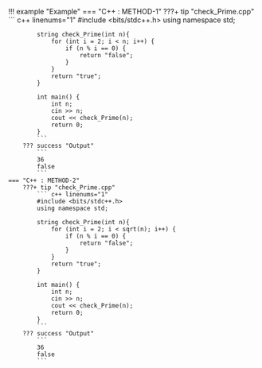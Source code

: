 !!! example "Example"
    === "C++ : METHOD-1"
        ???+ tip "check_Prime.cpp"
            ``` c++ linenums="1"
            #include <bits/stdc++.h>
            using namespace std;

            string check_Prime(int n){
                for (int i = 2; i < n; i++) {
                    if (n % i == 0) {
                        return "false";
                    }
                }
                return "true";
            }

            int main() {
                int n;
                cin >> n;
                cout << check_Prime(n);
                return 0;
            }
            ```
        ??? success "Output"
            ```
            36
            false
            ```
    === "C++ : METHOD-2"
        ???+ tip "check_Prime.cpp"
            ``` c++ linenums="1"
            #include <bits/stdc++.h>
            using namespace std;

            string check_Prime(int n){
                for (int i = 2; i < sqrt(n); i++) {
                    if (n % i == 0) {
                        return "false";
                    }
                }
                return "true";
            }

            int main() {
                int n;
                cin >> n;
                cout << check_Prime(n);
                return 0;
            }
            ```
        ??? success "Output"
            ```
            36
            false
            ```